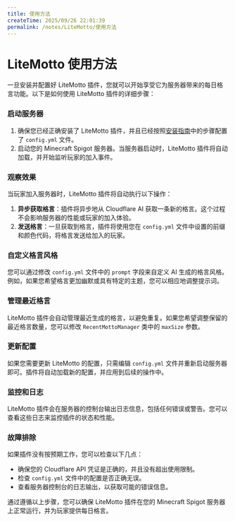 ```yaml
---
title: 使用方法
createTime: 2025/09/26 22:01:39
permalink: /notes/LiteMotto/使用方法
---
```



# LiteMotto 使用方法

一旦安装并配置好 LiteMotto 插件，您就可以开始享受它为服务器带来的每日格言功能。以下是如何使用 LiteMotto 插件的详细步骤：

### 启动服务器

1. 确保您已经正确安装了 LiteMotto 插件，并且已经按照[安装指南](安装指南.md)中的步骤配置了 `config.yml` 文件。
2. 启动您的 Minecraft Spigot 服务器。当服务器启动时，LiteMotto 插件将自动加载，并开始监听玩家的加入事件。

### 观察效果

当玩家加入服务器时，LiteMotto 插件将自动执行以下操作：

1. **异步获取格言**：插件将异步地从 Cloudflare AI 获取一条新的格言。这个过程不会影响服务器的性能或玩家的加入体验。
2. **发送格言**：一旦获取到格言，插件将使用您在 `config.yml` 文件中设置的前缀和颜色代码，将格言发送给加入的玩家。

### 自定义格言风格

您可以通过修改 `config.yml` 文件中的 `prompt` 字段来自定义 AI 生成的格言风格。例如，如果您希望格言更加幽默或具有特定的主题，您可以相应地调整提示词。

### 管理最近格言

LiteMotto 插件会自动管理最近生成的格言，以避免重复。如果您希望调整保留的最近格言数量，您可以修改 `RecentMottoManager` 类中的 `maxSize` 参数。

### 更新配置

如果您需要更新 LiteMotto 的配置，只需编辑 `config.yml` 文件并重新启动服务器即可。插件将自动加载新的配置，并应用到后续的操作中。

### 监控和日志

LiteMotto 插件会在服务器的控制台输出日志信息，包括任何错误或警告。您可以查看这些日志来监控插件的状态和性能。

### 故障排除

如果插件没有按预期工作，您可以检查以下几点：

- 确保您的 Cloudflare API 凭证是正确的，并且没有超出使用限制。
- 检查 `config.yml` 文件中的配置是否正确无误。
- 查看服务器控制台的日志输出，以获取可能的错误信息。

通过遵循以上步骤，您可以确保 LiteMotto 插件在您的 Minecraft Spigot 服务器上正常运行，并为玩家提供每日格言。